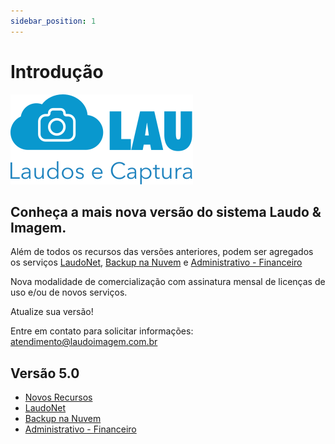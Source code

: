 ```yaml
---
sidebar_position: 1
---
```


# Introdução

![](./img/lau-logo.svg)

## Conheça a mais nova versão do sistema Laudo & Imagem.

Além de todos os recursos das versões anteriores, podem ser
agregados os serviços
[LaudoNet](/docs/003-versao-5.0/003-laudo-net/001-intro),
[Backup na Nuvem](/docs/003-versao-5.0/004-backup-na-nuvem/intro) e
[Administrativo - Financeiro](/docs/003-versao-5.0/005-administrativo-financeiro/intro)

Nova modalidade de comercialização com assinatura mensal de licenças
de uso e/ou de novos serviços.

Atualize sua versão!

Entre em contato para solicitar informações:
[atendimento@laudoimagem.com.br](mailto:atendimento@laudoimagem.com.br)

## Versão 5.0
- [Novos Recursos](/docs/003-versao-5.0/novos-recursos)
- [LaudoNet](/docs/003-versao-5.0/laudo-net/intro)
- [Backup na Nuvem](/docs/003-versao-5.0/backup-na-nuvem/intro)
- [Administrativo - Financeiro](/docs/003-versao-5.0/administrativo-financeiro/intro)